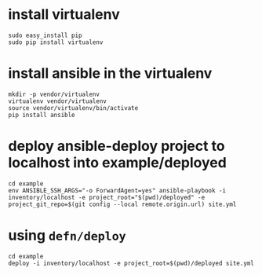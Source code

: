 # install virtualenv
    sudo easy_install pip
    sudo pip install virtualenv

# install ansible in the virtualenv
    mkdir -p vendor/virtualenv
    virtualenv vendor/virtualenv
    source vendor/virtualenv/bin/activate
    pip install ansible

# deploy ansible-deploy project to localhost into example/deployed
    cd example
    env ANSIBLE_SSH_ARGS="-o ForwardAgent=yes" ansible-playbook -i inventory/localhost -e project_root="$(pwd)/deployed" -e project_git_repo=$(git config --local remote.origin.url) site.yml

# using `defn/deploy`
    cd example
    deploy -i inventory/localhost -e project_root=$(pwd)/deployed site.yml
